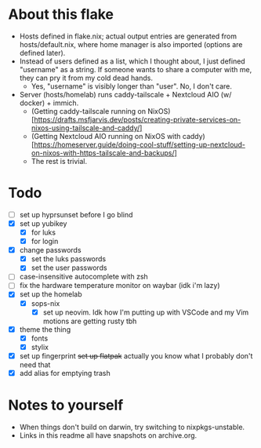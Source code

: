 # About this flake

- Hosts defined in flake.nix; actual output entries are generated from hosts/default.nix, where home manager is also imported (options are defined later).
- Instead of users defined as a list, which I thought about, I just defined "username" as a string. If someone wants to share a computer with me, they can pry it from my cold dead hands.
  - Yes, "username" is visibly longer than "user". No, I don't care.
- Server (hosts/homelab) runs caddy-tailscale + Nextcloud AIO (w/ docker) + immich.
  - (Getting caddy-tailscale running on NixOS)[https://drafts.msfjarvis.dev/posts/creating-private-services-on-nixos-using-tailscale-and-caddy/]
  - (Getting Nextcloud AIO running on NixOS with caddy)[https://homeserver.guide/doing-cool-stuff/setting-up-nextcloud-on-nixos-with-https-tailscale-and-backups/]
  - The rest is trivial. 

# Todo

- [ ] set up hyprsunset before I go blind
- [X] set up yubikey
  - [X] for luks
  - [X] for login
- [X] change passwords
  - [X] set the luks passwords
  - [X] set the user passwords
- [ ] case-insensitive autocomplete with zsh
- [ ] fix the hardware temperature monitor on waybar (idk i'm lazy)
- [X] set up the homelab
  - [X] sops-nix
    - [X] set up neovim. Idk how I'm putting up with VSCode and my Vim motions are getting rusty tbh
- [X] theme the thing
  - [X] fonts
  - [X] stylix
- [X] set up fingerprint
  ~~set up flatpak~~ actually you know what I probably don't need that
- [X] add alias for emptying trash

# Notes to yourself

- When things don't build on darwin, try switching to nixpkgs-unstable. 
- Links in this readme all have snapshots on archive.org. 